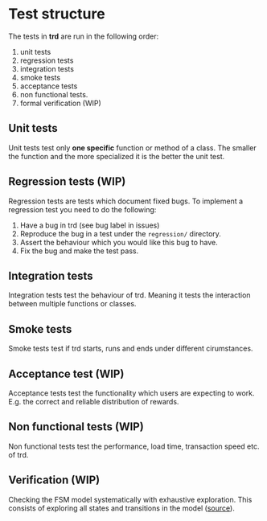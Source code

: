 # Test structure

The tests in **trd** are run in the following order:
1. unit tests
2. regression tests
3. integration tests
4. smoke tests
5. acceptance tests
6. non functional tests.
7. formal verification (WIP)

## Unit tests
Unit tests test only **one specific** function or method of a class. 
The smaller the function and the more specialized it is the better the unit test.

## Regression tests (WIP)
Regression tests are tests which document fixed bugs.
To implement a regression test you need to do the following:
1. Have a bug in trd (see bug label in issues)
2. Reproduce the bug in a test under the `regression/` directory.
3. Assert the behaviour which you would like this bug to have.
4. Fix the bug and make the test pass.

## Integration tests
Integration tests test the behaviour of trd. Meaning it tests the interaction between multiple functions or classes.

## Smoke tests
Smoke tests test if trd starts, runs and ends under different cirumstances.

## Acceptance test (WIP)
Acceptance tests test the functionality which users are expecting to work. 
E.g. the correct and reliable distribution of rewards.

## Non functional tests (WIP)
Non functional tests test the performance, load time, transaction speed etc. of trd.

## Verification (WIP)
Checking the FSM model systematically with exhaustive exploration. 
This consists of exploring all states and transitions in the model ([source](https://en.wikipedia.org/wiki/Formal_verification)).
